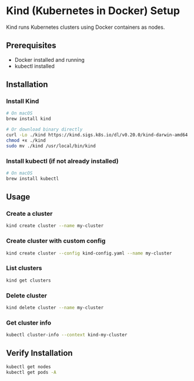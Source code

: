 # Kind (Kubernetes in Docker) Setup

Kind runs Kubernetes clusters using Docker containers as nodes.

## Prerequisites
- Docker installed and running
- kubectl installed

## Installation

### Install Kind
```bash
# On macOS
brew install kind

# Or download binary directly
curl -Lo ./kind https://kind.sigs.k8s.io/dl/v0.20.0/kind-darwin-amd64
chmod +x ./kind
sudo mv ./kind /usr/local/bin/kind
```

### Install kubectl (if not already installed)
```bash
# On macOS
brew install kubectl
```

## Usage

### Create a cluster
```bash
kind create cluster --name my-cluster
```

### Create cluster with custom config
```bash
kind create cluster --config kind-config.yaml --name my-cluster
```

### List clusters
```bash
kind get clusters
```

### Delete cluster
```bash
kind delete cluster --name my-cluster
```

### Get cluster info
```bash
kubectl cluster-info --context kind-my-cluster
```

## Verify Installation
```bash
kubectl get nodes
kubectl get pods -A
```
